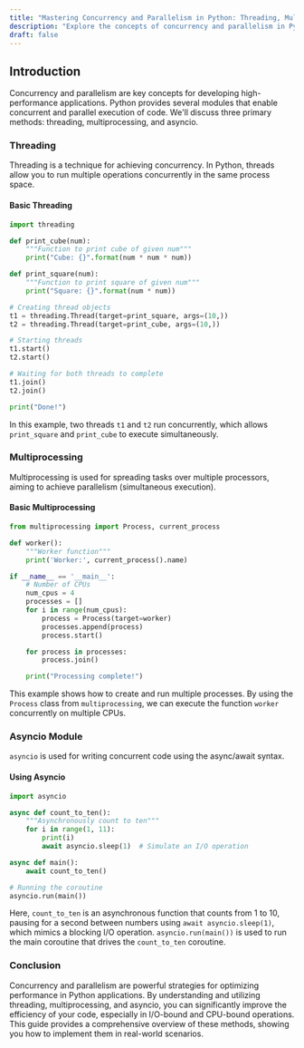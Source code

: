 ```yaml
---
title: "Mastering Concurrency and Parallelism in Python: Threading, Multiprocessing, and Asyncio"
description: "Explore the concepts of concurrency and parallelism in Python with an in-depth look at threading, multiprocessing, and the asyncio module. Learn how to effectively handle asynchronous and parallel tasks to optimize performance and efficiency in your applications."
draft: false
---
```


## Introduction

Concurrency and parallelism are key concepts for developing high-performance applications. Python provides several modules that enable concurrent and parallel execution of code. We'll discuss three primary methods: threading, multiprocessing, and asyncio.

### Threading

Threading is a technique for achieving concurrency. In Python, threads allow you to run multiple operations concurrently in the same process space.

#### Basic Threading
```python
import threading

def print_cube(num):
    """Function to print cube of given num"""
    print("Cube: {}".format(num * num * num))

def print_square(num):
    """Function to print square of given num"""
    print("Square: {}".format(num * num))

# Creating thread objects
t1 = threading.Thread(target=print_square, args=(10,))
t2 = threading.Thread(target=print_cube, args=(10,))

# Starting threads
t1.start()
t2.start()

# Waiting for both threads to complete
t1.join()
t2.join()

print("Done!")
```
In this example, two threads `t1` and `t2` run concurrently, which allows `print_square` and `print_cube` to execute simultaneously.

### Multiprocessing

Multiprocessing is used for spreading tasks over multiple processors, aiming to achieve parallelism (simultaneous execution).

#### Basic Multiprocessing
```python
from multiprocessing import Process, current_process

def worker():
    """Worker function"""
    print('Worker:', current_process().name)

if __name__ == '__main__':
    # Number of CPUs
    num_cpus = 4
    processes = []
    for i in range(num_cpus):
        process = Process(target=worker)
        processes.append(process)
        process.start()

    for process in processes:
        process.join()

    print("Processing complete!")
```
This example shows how to create and run multiple processes. By using the `Process` class from `multiprocessing`, we can execute the function `worker` concurrently on multiple CPUs.

### Asyncio Module

`asyncio` is used for writing concurrent code using the async/await syntax.

#### Using Asyncio
```python
import asyncio

async def count_to_ten():
    """Asynchronously count to ten"""
    for i in range(1, 11):
        print(i)
        await asyncio.sleep(1)  # Simulate an I/O operation

async def main():
    await count_to_ten()

# Running the coroutine
asyncio.run(main())
```
Here, `count_to_ten` is an asynchronous function that counts from 1 to 10, pausing for a second between numbers using `await asyncio.sleep(1)`, which mimics a blocking I/O operation. `asyncio.run(main())` is used to run the main coroutine that drives the `count_to_ten` coroutine.

### Conclusion

Concurrency and parallelism are powerful strategies for optimizing performance in Python applications. By understanding and utilizing threading, multiprocessing, and asyncio, you can significantly improve the efficiency of your code, especially in I/O-bound and CPU-bound operations. This guide provides a comprehensive overview of these methods, showing you how to implement them in real-world scenarios.
